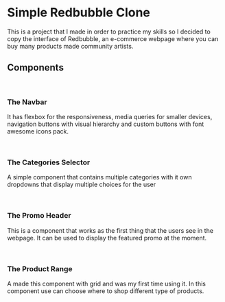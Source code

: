 # Simple Redbubble Clone

This is a project that I made in order to practice my skills so I decided to copy the interface of Redbubble, an e-commerce webpage where you can buy many products made community artists.

## Components

<br>

### **The Navbar**

It has flexbox for the responsiveness, media queries for smaller devices, navigation buttons with visual hierarchy and custom buttons with font awesome icons pack.

<br>

### **The Categories Selector**

A simple component that contains multiple categories with it own dropdowns that display multiple choices for the user

<br>

### **The Promo Header**

This is a component that works as the first thing that the users see in the webpage. It can be used to display the featured promo at the moment.

<br>

### **The Product Range**

A made this component with grid and was my first time using it. In this component use can choose where to shop different type of products.
